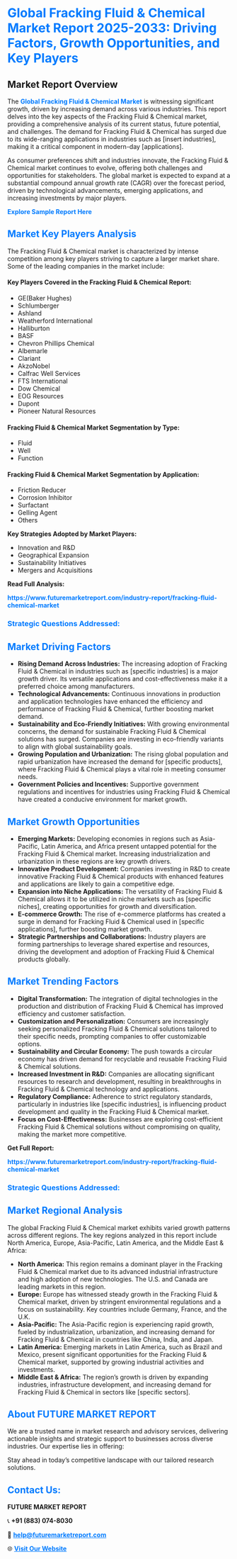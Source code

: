 <h1 style="color: #007BFF;">Global Fracking Fluid & Chemical Market Report 2025-2033: Driving Factors, Growth Opportunities, and Key Players</h1>

<section id="overview">
<h2>Market Report Overview</h2>
<p>The <a href="https://www.futuremarketreport.com/industry-report/fracking-fluid-chemical-market" style="color: #007BFF; text-decoration: none;"><strong>Global Fracking Fluid & Chemical Market</strong></a> is witnessing significant growth, driven by increasing demand across various industries. This report delves into the key aspects of the Fracking Fluid & Chemical market, providing a comprehensive analysis of its current status, future potential, and challenges. The demand for Fracking Fluid & Chemical has surged due to its wide-ranging applications in industries such as [insert industries], making it a critical component in modern-day [applications].</p>
<p>As consumer preferences shift and industries innovate, the Fracking Fluid & Chemical market continues to evolve, offering both challenges and opportunities for stakeholders. The global market is expected to expand at a substantial compound annual growth rate (CAGR) over the forecast period, driven by technological advancements, emerging applications, and increasing investments by major players.</p>
</section>

<section id="overview">
<p><a href="https://www.futuremarketreport.com/request-sample/reportId=57486" style="color: #007BFF; text-decoration: none;"><strong>Explore Sample Report Here</strong></a></p>
</section>

<section id="key-players">
<h2 style="color: #007BFF;">Market Key Players Analysis</h2>
<p>The Fracking Fluid & Chemical market is characterized by intense competition among key players striving to capture a larger market share. Some of the leading companies in the market include:</p>
<h4>Key Players Covered in the Fracking Fluid & Chemical Report:</h4>
<ul><li>GE(Baker Hughes)</li><li>Schlumberger</li><li>Ashland</li><li>Weatherford International</li><li>Halliburton</li><li>BASF</li><li>Chevron Phillips Chemical</li><li>Albemarle</li><li>Clariant</li><li>AkzoNobel</li><li>Calfrac Well Services</li><li>FTS International</li><li>Dow Chemical</li><li>EOG Resources</li><li>Dupont</li><li>Pioneer Natural Resources</li></ul>
<h4>Fracking Fluid & Chemical Market Segmentation by Type:</h4>
<ul><li>Fluid</li><li>Well</li><li>Function</li></ul>

<h4>Fracking Fluid & Chemical Market Segmentation by Application:</h4>
<ul><li>Friction Reducer</li><li>Corrosion Inhibitor</li><li>Surfactant</li><li>Gelling Agent</li><li>Others</li></ul>
<p><strong>Key Strategies Adopted by Market Players:</strong></p>
<ul>
<li>Innovation and R&D</li>
<li>Geographical Expansion</li>
<li>Sustainability Initiatives</li>
<li>Mergers and Acquisitions</li>
</ul>
</section>

<section>
<p><strong>Read Full Analysis: </strong></p><a href="https://www.futuremarketreport.com/industry-report/fracking-fluid-chemical-market" style="color: #007BFF; text-decoration: none;"><strong>https://www.futuremarketreport.com/industry-report/fracking-fluid-chemical-market</strong></a>
<h3 style="color: #007BFF;">Strategic Questions Addressed:</h3>
</section>

<section id="driving-factors">
<h2 style="color: #007BFF;">Market Driving Factors</h2>
<ul>
<li><strong>Rising Demand Across Industries:</strong> The increasing adoption of Fracking Fluid & Chemical in industries such as [specific industries] is a major growth driver. Its versatile applications and cost-effectiveness make it a preferred choice among manufacturers.</li>
<li><strong>Technological Advancements:</strong> Continuous innovations in production and application technologies have enhanced the efficiency and performance of Fracking Fluid & Chemical, further boosting market demand.</li>
<li><strong>Sustainability and Eco-Friendly Initiatives:</strong> With growing environmental concerns, the demand for sustainable Fracking Fluid & Chemical solutions has surged. Companies are investing in eco-friendly variants to align with global sustainability goals.</li>
<li><strong>Growing Population and Urbanization:</strong> The rising global population and rapid urbanization have increased the demand for [specific products], where Fracking Fluid & Chemical plays a vital role in meeting consumer needs.</li>
<li><strong>Government Policies and Incentives:</strong> Supportive government regulations and incentives for industries using Fracking Fluid & Chemical have created a conducive environment for market growth.</li>
</ul>
</section>

<section id="growth-opportunities">
<h2 style="color: #007BFF;">Market Growth Opportunities</h2>
<ul>
<li><strong>Emerging Markets:</strong> Developing economies in regions such as Asia-Pacific, Latin America, and Africa present untapped potential for the Fracking Fluid & Chemical market. Increasing industrialization and urbanization in these regions are key growth drivers.</li>
<li><strong>Innovative Product Development:</strong> Companies investing in R&D to create innovative Fracking Fluid & Chemical products with enhanced features and applications are likely to gain a competitive edge.</li>
<li><strong>Expansion into Niche Applications:</strong> The versatility of Fracking Fluid & Chemical allows it to be utilized in niche markets such as [specific niches], creating opportunities for growth and diversification.</li>
<li><strong>E-commerce Growth:</strong> The rise of e-commerce platforms has created a surge in demand for Fracking Fluid & Chemical used in [specific applications], further boosting market growth.</li>
<li><strong>Strategic Partnerships and Collaborations:</strong> Industry players are forming partnerships to leverage shared expertise and resources, driving the development and adoption of Fracking Fluid & Chemical products globally.</li>
</ul>
</section>

<section id="trending-factors">
<h2 style="color: #007BFF;">Market Trending Factors</h2>
<ul>
<li><strong>Digital Transformation:</strong> The integration of digital technologies in the production and distribution of Fracking Fluid & Chemical has improved efficiency and customer satisfaction.</li>
<li><strong>Customization and Personalization:</strong> Consumers are increasingly seeking personalized Fracking Fluid & Chemical solutions tailored to their specific needs, prompting companies to offer customizable options.</li>
<li><strong>Sustainability and Circular Economy:</strong> The push towards a circular economy has driven demand for recyclable and reusable Fracking Fluid & Chemical solutions.</li>
<li><strong>Increased Investment in R&D:</strong> Companies are allocating significant resources to research and development, resulting in breakthroughs in Fracking Fluid & Chemical technology and applications.</li>
<li><strong>Regulatory Compliance:</strong> Adherence to strict regulatory standards, particularly in industries like [specific industries], is influencing product development and quality in the Fracking Fluid & Chemical market.</li>
<li><strong>Focus on Cost-Effectiveness:</strong> Businesses are exploring cost-efficient Fracking Fluid & Chemical solutions without compromising on quality, making the market more competitive.</li>
</ul>
</section>

<section>
<p><strong>Get Full Report: </strong></p><a href="https://www.futuremarketreport.com/industry-report/fracking-fluid-chemical-market" style="color: #007BFF; text-decoration: none;"><strong>https://www.futuremarketreport.com/industry-report/fracking-fluid-chemical-market</strong></a>
<h3 style="color: #007BFF;">Strategic Questions Addressed:</h3>
</section>


<section id="regional-analysis">
<h2 style="color: #007BFF;">Market Regional Analysis</h2>
<p>The global Fracking Fluid & Chemical market exhibits varied growth patterns across different regions. The key regions analyzed in this report include North America, Europe, Asia-Pacific, Latin America, and the Middle East & Africa:</p>
<ul>
<li><strong>North America:</strong> This region remains a dominant player in the Fracking Fluid & Chemical market due to its advanced industrial infrastructure and high adoption of new technologies. The U.S. and Canada are leading markets in this region.</li>
<li><strong>Europe:</strong> Europe has witnessed steady growth in the Fracking Fluid & Chemical market, driven by stringent environmental regulations and a focus on sustainability. Key countries include Germany, France, and the U.K.</li>
<li><strong>Asia-Pacific:</strong> The Asia-Pacific region is experiencing rapid growth, fueled by industrialization, urbanization, and increasing demand for Fracking Fluid & Chemical in countries like China, India, and Japan.</li>
<li><strong>Latin America:</strong> Emerging markets in Latin America, such as Brazil and Mexico, present significant opportunities for the Fracking Fluid & Chemical market, supported by growing industrial activities and investments.</li>
<li><strong>Middle East & Africa:</strong> The region’s growth is driven by expanding industries, infrastructure development, and increasing demand for Fracking Fluid & Chemical in sectors like [specific sectors].</li>
</ul>
</section>

<footer>
<h2 style="color: #007BFF;">About FUTURE MARKET REPORT</h2>
<p>We are a trusted name in market research and advisory services, delivering actionable insights and strategic support to businesses across diverse industries. Our expertise lies in offering:</p>

<p>Stay ahead in today’s competitive landscape with our tailored research solutions.</p>

<h2 style="color: #007BFF;">Contact Us:</h2>
<p><strong>FUTURE MARKET REPORT</strong></p>
<p>📞 <strong>+91 (883) 074-8030</strong></p>
<p>📧 <strong><a href="mailto:help@futuremarketreport.com" style="color: #007BFF;">help@futuremarketreport.com</a></strong></p>
<p>🌐 <strong><a href="https://www.futuremarketreport.com/" style="color: #007BFF;">Visit Our Website</a></strong></p>
</footer>